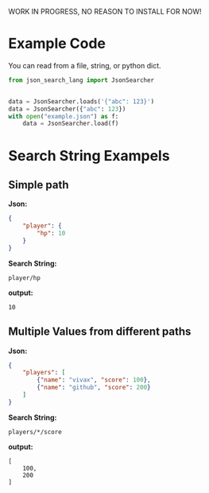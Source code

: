 WORK IN PROGRESS, NO REASON TO INSTALL FOR NOW!


# Example Code
You can read from a file, string, or python dict.

```python
from json_search_lang import JsonSearcher


data = JsonSearcher.loads('{"abc": 123}')
data = JsonSearcher({"abc": 123})
with open("example.json") as f:
	data = JsonSearcher.load(f)
```


# Search String Exampels
## Simple path
**Json:**
```json
{
	"player": {
		"hp": 10
	}
}
```

**Search String:**
```
player/hp
```

**output:**
```
10
```

## Multiple Values from different paths
**Json:**
```json
{
	"players": [
		{"name": "vivax", "score": 100},
		{"name": "github", "score": 200}
	]
}
```

**Search String:**
```
players/*/score
```

**output:**
```
[
	100,
	200
]
```
